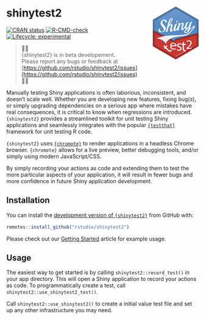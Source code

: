 # shinytest2 <a href="https://rstudio.github.io/shinytest2/"><img src="man/figures/logo.svg" align="right" height="139" /></a>

<!-- badges: start -->
[![CRAN status](https://www.r-pkg.org/badges/version/shinytest2)](https://CRAN.R-project.org/package=shinytest2)
[![R-CMD-check](https://github.com/rstudio/shinytest2/actions/workflows/R-CMD-check.yaml/badge.svg)](https://github.com/rstudio/shinytest2/actions)
[![Lifecycle: experimental](https://img.shields.io/badge/lifecycle-experimental-orange.svg)](https://lifecycle.r-lib.org/articles/stages.html#experimental)
<!-- badges: end -->


> :triangular_flag_on_post::triangular_flag_on_post:<br/>
> {shinytest2} is in beta developement.<br/>
> Please report any bugs or feedback at [https://github.com/rstudio/shinytest2/issues](https://github.com/rstudio/shinytest2/issues) <br/>
> :triangular_flag_on_post::triangular_flag_on_post:


Manually testing Shiny applications is often laborious, inconsistent, and doesn’t scale well. Whether you are developing new features, fixing bug(s), or simply upgrading dependencies on a serious app where mistakes have real consequences, it is critical to know when regressions are introduced. `{shinytest2}` provides a streamlined toolkit for unit testing Shiny applications and seamlessly integrates with the popular [`{testthat}`](https://testthat.r-lib.org/) framework for unit testing R code.

`{shinytest2}` uses [`{chromote}`](https://rstudio.github.io/chromote/) to render applications in a headless Chrome browser. `{chromote}` allows for a live preview, better debugging tools, and/or simply using modern JavaScript/CSS.

By simply recording your actions as code and extending them to test the more particular aspects of your application, it will result in fewer bugs and more confidence in future Shiny application development.


## Installation

You can install the [development version of `{shinytest2}`](https://github.com/rstudio/shinytest2) from GitHub with:

``` r
remotes::install_github("rstudio/shinytest2")
```

Please check out our [Getting Started](https://rstudio.github.io/shinytest2/articles/shinytest2.html) article for example usage.

## Usage

The easiest way to get started is by calling `shinytest2::record_test()` in your app directory. This will open a Shiny application to record your actions as code. To programmatically create a test, call `shinytest2::use_shinytest2_test()`.

Call `shinytest2::use_shinytest2()` to create a initial value test file and set up any other infrastructure you may need.
